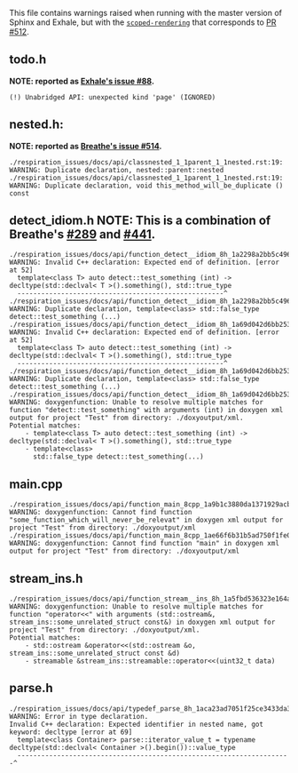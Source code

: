 This file contains warnings raised when running with the master version of Sphinx and Exhale, but with the [`scoped-rendering`](https://github.com/jakobandersen/breathe/tree/scoped-rendering) that corresponds to [PR #512](https://github.com/michaeljones/breathe/pull/512).

todo.h
---
**NOTE: reported as [Exhale's issue #88](https://github.com/svenevs/exhale/issues/88).**
```
(!) Unabridged API: unexpected kind 'page' (IGNORED)
```

nested.h:
---
**NOTE: reported as [Breathe's issue #514](https://github.com/michaeljones/breathe/issues/514).**
```
./respiration_issues/docs/api/classnested_1_1parent_1_1nested.rst:19: WARNING: Duplicate declaration, nested::parent::nested
./respiration_issues/docs/api/classnested_1_1parent_1_1nested.rst:19: WARNING: Duplicate declaration, void this_method_will_be_duplicate () const
```

detect_idiom.h
**NOTE: This is a combination of Breathe's [#289](https://github.com/michaeljones/breathe/issues/289) and [#441](https://github.com/michaeljones/breathe/issues/441).**
---
```
./respiration_issues/docs/api/function_detect__idiom_8h_1a2298a2bb5c4964236303a599d5091d1c.rst:13: WARNING: Invalid C++ declaration: Expected end of definition. [error at 52]
  template<class T> auto detect::test_something (int) -> decltype(std::declval< T >().something(), std::true_type
  ----------------------------------------------------^
./respiration_issues/docs/api/function_detect__idiom_8h_1a2298a2bb5c4964236303a599d5091d1c.rst:13: WARNING: Duplicate declaration, template<class> std::false_type detect::test_something (...)
./respiration_issues/docs/api/function_detect__idiom_8h_1a69d042d6bb253247bd7b81706d6abbc6.rst:13: WARNING: Invalid C++ declaration: Expected end of definition. [error at 52]
  template<class T> auto detect::test_something (int) -> decltype(std::declval< T >().something(), std::true_type
  ----------------------------------------------------^
./respiration_issues/docs/api/function_detect__idiom_8h_1a69d042d6bb253247bd7b81706d6abbc6.rst:13: WARNING: Duplicate declaration, template<class> std::false_type detect::test_something (...)
./respiration_issues/docs/api/function_detect__idiom_8h_1a69d042d6bb253247bd7b81706d6abbc6.rst:13: WARNING: doxygenfunction: Unable to resolve multiple matches for function "detect::test_something" with arguments (int) in doxygen xml output for project "Test" from directory: ./doxyoutput/xml.
Potential matches:
    - template<class T> auto detect::test_something (int) -> decltype(std::declval< T >().something(), std::true_type
    - template<class>
      std::false_type detect::test_something(...)
```

main.cpp
---
```
./respiration_issues/docs/api/function_main_8cpp_1a9b1c3880da1371929acb3582f0a1f842.rst:13: WARNING: doxygenfunction: Cannot find function "some_function_which_will_never_be_relevat" in doxygen xml output for project "Test" from directory: ./doxyoutput/xml
./respiration_issues/docs/api/function_main_8cpp_1ae66f6b31b5ad750f1fe042a706a4e3d4.rst:13: WARNING: doxygenfunction: Cannot find function "main" in doxygen xml output for project "Test" from directory: ./doxyoutput/xml
```

stream_ins.h
---
```
./respiration_issues/docs/api/function_stream__ins_8h_1a5fbd536323e164a0cbfc52ea9189e662.rst:13: WARNING: doxygenfunction: Unable to resolve multiple matches for function "operator<<" with arguments (std::ostream&, stream_ins::some_unrelated_struct const&) in doxygen xml output for project "Test" from directory: ./doxyoutput/xml.
Potential matches:
    - std::ostream &operator<<(std::ostream &o, stream_ins::some_unrelated_struct const &d)
    - streamable &stream_ins::streamable::operator<<(uint32_t data)
```

parse.h
---
```
./respiration_issues/docs/api/typedef_parse_8h_1aca23ad7051f25ce3433da3d5ea86fb7b.rst:13: WARNING: Error in type declaration.
Invalid C++ declaration: Expected identifier in nested name, got keyword: decltype [error at 69]
  template<class Container> parse::iterator_value_t = typename decltype(std::declval< Container >().begin())::value_type
  ---------------------------------------------------------------------^
```